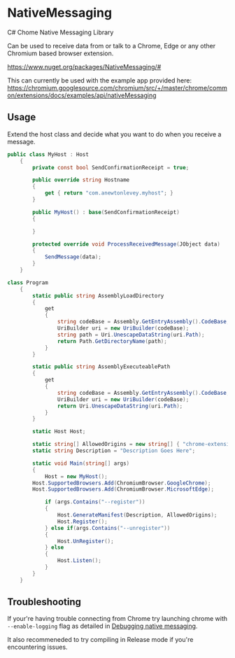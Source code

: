 # NativeMessaging
C# Chome Native Messaging Library

Can be used to receive data from or talk to a Chrome, Edge or any other Chromium based browser extension.

https://www.nuget.org/packages/NativeMessaging/#

This can currently be used with the example app provided here: https://chromium.googlesource.com/chromium/src/+/master/chrome/common/extensions/docs/examples/api/nativeMessaging

## Usage
Extend the host class and decide what you want to do when you receive a message.
```C#
public class MyHost : Host
    {
        private const bool SendConfirmationReceipt = true;

        public override string Hostname
        {
            get { return "com.anewtonlevey.myhost"; }
        }

        public MyHost() : base(SendConfirmationReceipt)
        {

        }

        protected override void ProcessReceivedMessage(JObject data)
        {
            SendMessage(data);
        }
    }
```

```C#
class Program
    {
        static public string AssemblyLoadDirectory
        {
            get
            {
                string codeBase = Assembly.GetEntryAssembly().CodeBase;
                UriBuilder uri = new UriBuilder(codeBase);
                string path = Uri.UnescapeDataString(uri.Path);
                return Path.GetDirectoryName(path);
            }
        }

		static public string AssemblyExecuteablePath
		{
			get
			{
				string codeBase = Assembly.GetEntryAssembly().CodeBase;
				UriBuilder uri = new UriBuilder(codeBase);
				return Uri.UnescapeDataString(uri.Path);
			}
		}

        static Host Host;

        static string[] AllowedOrigins = new string[] { "chrome-extension://knldjmfmopnpolahpmmgbagdohdnhkik/" };
        static string Description = "Description Goes Here";

        static void Main(string[] args)
        {
            Host = new MyHost();
	    Host.SupportedBrowsers.Add(ChromiumBrowser.GoogleChrome);
	    Host.SupportedBrowsers.Add(ChromiumBrowser.MicrosoftEdge);

            if (args.Contains("--register"))
            {
                Host.GenerateManifest(Description, AllowedOrigins);
                Host.Register();
            } else if(args.Contains("--unregister"))
            {
                Host.UnRegister();
            } else
            {
                Host.Listen();
            }
        }
    }
```

## Troubleshooting
If your're having trouble connecting from Chrome try launching chrome with ```--enable-logging``` flag as detailed in [Debugging native messaging](https://developer.chrome.com/apps/nativeMessaging#native-messaging-debugging).

It also recommeneded to try compiling in Release mode if you're encountering issues.
